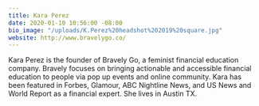 ```yaml
---
title: Kara Perez
date: 2020-01-10 10:56:00 -08:00
bio_image: "/uploads/K.Perez%20headshot%202019%20square.jpg"
website: http://www.bravelygo.co/
---
```


Kara Perez is the founder of Bravely Go, a feminist financial education company. Bravely focuses on bringing actionable and accessible financial education to people via pop up events and online community. Kara has been featured in Forbes, Glamour, ABC Nightline News, and US News and World Report as a financial expert. She lives in Austin TX. 
